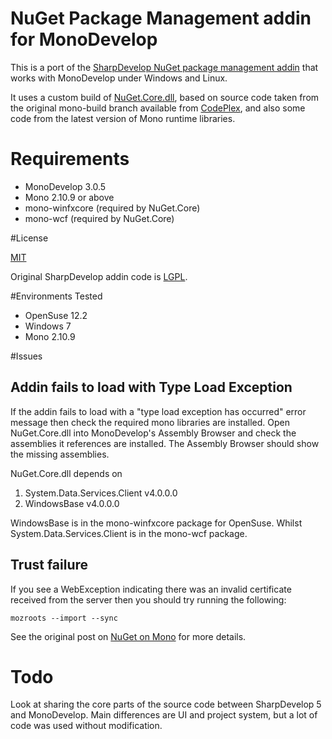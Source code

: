 # NuGet Package Management addin for MonoDevelop

This is a port of the [SharpDevelop NuGet package management addin](http://community.sharpdevelop.net/blogs/mattward/archive/2011/01/23/NuGetSupportInSharpDevelop.aspx) that works with MonoDevelop under Windows and Linux.

It uses a custom build of [NuGet.Core.dll](https://github.com/mrward/nuget/tree/monodevelop), based on source code taken from the original mono-build branch available from [CodePlex](http://nuget.codeplex.com), and also some code from the latest version of Mono runtime libraries.

# Requirements

 * MonoDevelop 3.0.5
 * Mono 2.10.9 or above
 * mono-winfxcore (required by NuGet.Core)
 * mono-wcf (required by NuGet.Core)

#License

[MIT](http://opensource.org/licenses/MIT)

Original SharpDevelop addin code is [LGPL](http://www.gnu.org/licenses/lgpl-2.1.txt).

#Environments Tested

 * OpenSuse 12.2
 * Windows 7
 * Mono 2.10.9

#Issues

## Addin fails to load with Type Load Exception

If the addin fails to load with a "type load exception has occurred" error message then check the required mono libraries are installed. Open NuGet.Core.dll into MonoDevelop's Assembly Browser and check the assemblies it references are installed. The Assembly Browser should show the missing assemblies.

NuGet.Core.dll depends on

 1.  System.Data.Services.Client v4.0.0.0
 2. WindowsBase v4.0.0.0
  
WindowsBase is in the mono-winfxcore package for OpenSuse. Whilst System.Data.Services.Client is in the mono-wcf package.

## Trust failure

If you see a WebException indicating there was an invalid certificate received from the server then you should try running the following:

    mozroots --import --sync

See the original post on [NuGet on Mono](http://monomvc.wordpress.com/2012/03/06/nuget-on-mono/) for more details.

# Todo

Look at sharing the core parts of the source code between SharpDevelop 5 and MonoDevelop. Main differences are UI and project system, but a lot of code was used without modification.


